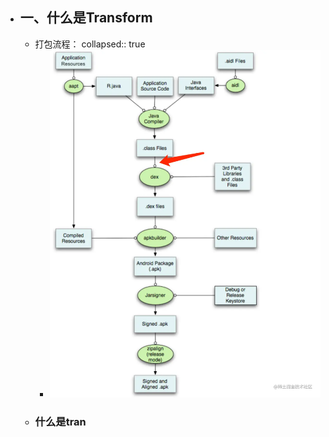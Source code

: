 - ## 一、什么是Transform
	- 打包流程：
	  collapsed:: true
		- ![image.png](../assets/image_1678693760387_0.png)
	- ### 什么是tran